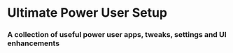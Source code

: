 # Ultimate Power User Setup
### A collection of useful power user apps, tweaks, settings and UI enhancements
